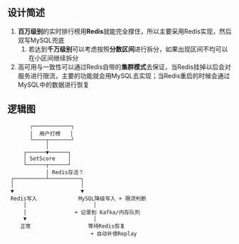 ## 设计简述

1. **百万级别**的实时排行榜用**Redis**就能完全撑住，所以主要采用Redis实现，然后双写MySQL兜底
   1. 若达到**千万级别**可以考虑按照**分数区间**进行拆分，如果出现区间不均可以在小区间继续拆分
2. 高可用与一致性可以通过Redis自带的**集群模式**去保证，当Redis挂掉以后会对服务进行限流，主要的功能就会用MySQL去实现；当Redis重启的时候会通过MySQL中的数据进行恢复

## 逻辑图

           ┌────────────┐
           │  用户打榜   │
           └────┬───────┘
                │
         ┌──────▼──────┐
         │ SetScore	   │
         └──────┬──────┘
                │ Redis存活？
     ┌──────────┴──────────┐
     │                     │
     ▼                     ▼
     Redis写入             MySQL降级写入 + 限流判断
         │                     │
         │               ➜ 记录到 Kafka/内存队列
         ▼                     │
        正常                  等待Redis恢复
                              ➜ 自动补偿Replay
